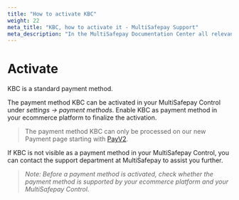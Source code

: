 ```yaml
---
title: "How to activate KBC"
weight: 22
meta_title: "KBC, how to activate it - MultiSafepay Support"
meta_description: "In the MultiSafepay Documentation Center all relevant information regarding our Plugins and API. As well as Support pages for Payment Method, Tools and General Questions. You can also find the contact details of our Support Team and Integration Team."
---
```

# Activate
KBC is a standard payment method.

The payment method KBC can be activated in your MultiSafepay Control under _settings -> payment methods_.
Enable KBC as payment method in your ecommerce platform to finalize the activation.

> The payment method KBC can only be processed on our new Payment page starting with [PayV2](/tools/payment-pages/what-is-payv2/).

If KBC is not visible as a payment method in your MultiSafepay Control, you can contact the support department at MultiSafepay to assist you further.

>_Note: Before a payment method is activated, check whether the payment method is supported by your ecommerce platform and your MultiSafepay Control_.

